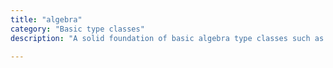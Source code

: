 ```yaml
---
title: "algebra"
category: "Basic type classes"
description: "A solid foundation of basic algebra type classes such as groups and rings aiming to serve as a consistent foundation for multiple libraries."

---
```

